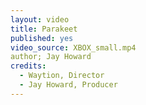 ```yaml
---
layout: video
title: Parakeet
published: yes
video_source: XBOX_small.mp4
author; Jay Howard
credits:
  - Waytion, Director
  - Jay Howard, Producer
---
```


